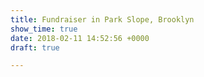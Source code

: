 ```yaml
---
title: Fundraiser in Park Slope, Brooklyn
show_time: true
date: 2018-02-11 14:52:56 +0000
draft: true

---
```

